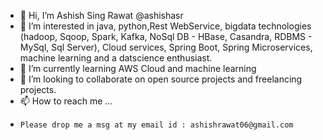 - 👋 Hi, I’m Ashish Sing Rawat @ashishasr
- 👀 I’m interested in java, python,Rest WebService, bigdata technologies (hadoop, Sqoop, Spark, Kafka, NoSql DB - HBase, Casandra, RDBMS - MySql, Sql Server),
      Cloud services, Spring Boot, Spring Microservices, machine learning and a datscience enthusiast.
- 🌱 I’m currently learning AWS Cloud and machine learning
- 💞️ I’m looking to collaborate on open source projects and freelancing projects.
- 📫 How to reach me ...
-     Please drop me a msg at my email id : ashishrawat06@gmail.com

<!---
ashishasr/ashishasr is a ✨ special ✨ repository because its `README.md` (this file) appears on your GitHub profile.
You can click the Preview link to take a look at your changes.
--->
